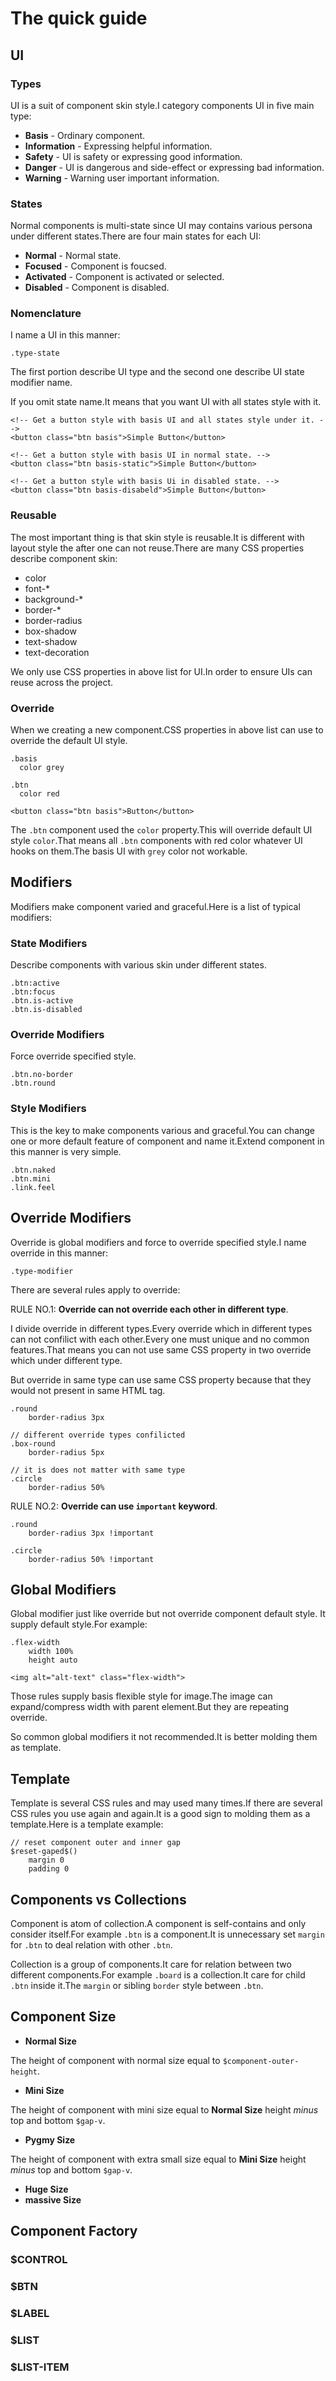 The quick guide
=====

## UI

### Types

UI is a suit of component skin style.I category components UI in five main type:

+ **Basis** - Ordinary component.
+ **Information** - Expressing helpful information.
+ **Safety** - UI is safety or expressing good information.
+ **Danger** - UI is dangerous and side-effect or expressing bad information.
+ **Warning** - Warning user important information.

### States

Normal components is multi-state since UI may contains various persona under different states.There are four main states for each UI:

+ **Normal** - Normal state.
+ **Focused** - Component is foucsed.
+ **Activated** - Component is activated or selected.
+ **Disabled** - Component is disabled.

### Nomenclature

I name a UI in this manner:

    .type-state

The first portion describe UI type and the second one describe UI state modifier name.

If you omit state name.It means that you want UI with all states style with it.

    <!-- Get a button style with basis UI and all states style under it. -->
    <button class="btn basis">Simple Button</button>

    <!-- Get a button style with basis UI in normal state. -->
    <button class="btn basis-static">Simple Button</button>

    <!-- Get a button style with basis Ui in disabled state. -->
    <button class="btn basis-disabeld">Simple Button</button>

### Reusable

The most important thing is that skin style is reusable.It is different with
  layout style the after one can not reuse.There are many CSS properties
describe component skin:

+ color
+ font-*
+ background-*
+ border-*
+ border-radius
+ box-shadow
+ text-shadow
+ text-decoration

We only use CSS properties in above list for UI.In order to ensure UIs
can reuse across the project.

### Override

When we creating a new component.CSS properties in above list can use to
override the default UI style.

    .basis
      color grey

    .btn
      color red

    <button class="btn basis">Button</button>

The `.btn` component used the `color` property.This will override default UI
style `color`.That means all `.btn` components with red color whatever UI hooks on them.The basis UI with `grey` color not workable.

## Modifiers

Modifiers make component varied and graceful.Here is a list of typical
modifiers:

### State Modifiers

Describe components with various skin under different states.

    .btn:active
    .btn:focus
    .btn.is-active
    .btn.is-disabled

### Override Modifiers

Force override specified style.

    .btn.no-border
    .btn.round

### Style Modifiers

This is the key to make components various and graceful.You can change one or more default feature of component and name it.Extend component in this manner is very simple.

    .btn.naked
    .btn.mini
    .link.feel

## Override Modifiers

Override is global modifiers and force to override specified style.I name override in this manner:

    .type-modifier

There are several rules apply to override:

RULE NO.1: **Override can not override each other in different type**.

I divide override in different types.Every override which in different types can not confilict with each other.Every one must unique and no common features.That means you can not use same CSS property in two override which under different type.

But override in same type can use same CSS property because that they would not present in same HTML tag.

    .round
        border-radius 3px

    // different override types confilicted
    .box-round
        border-radius 5px

    // it is does not matter with same type
    .circle
        border-radius 50%

RULE NO.2: **Override can use `important` keyword**.

    .round
        border-radius 3px !important

    .circle
        border-radius 50% !important

## Global Modifiers

Global modifier just like override but not override component default
style. It supply default style.For example:

    .flex-width
        width 100%
        height auto

    <img alt="alt-text" class="flex-width">

Those rules supply basis flexible style for image.The image can
expand/compress width with parent element.But they are repeating override.

So common global modifiers it not recommended.It is better molding
them as template.

## Template

Template is several CSS rules and may used many times.If there are several CSS rules you
use again and again.It is a good sign to molding them as a template.Here is a
template example:

    // reset component outer and inner gap
    $reset-gaped$()
        margin 0
        padding 0

## Components vs Collections

Component is atom of collection.A component is self-contains and only consider
itself.For example `.btn` is a component.It is
unnecessary set `margin` for `.btn` to deal relation with other `.btn`.

Collection is a group of components.It care for relation between two different
components.For example `.board` is a collection.It care for child `.btn` inside
it.The `margin` or sibling `border` style between `.btn`.

## Component Size

+ **Normal Size**

The height of component with normal size equal to `$component-outer-height`.

+ **Mini Size**

The height of component with mini size equal to **Normal Size** height *minus* top and bottom `$gap-v`.

+ **Pygmy Size**

The height of component with extra small size equal to **Mini Size** height *minus* top and bottom `$gap-v`.

+ **Huge Size**
+ **massive Size**

## Component Factory

### $CONTROL

### $BTN

### $LABEL

### $LIST

### $LIST-ITEM
